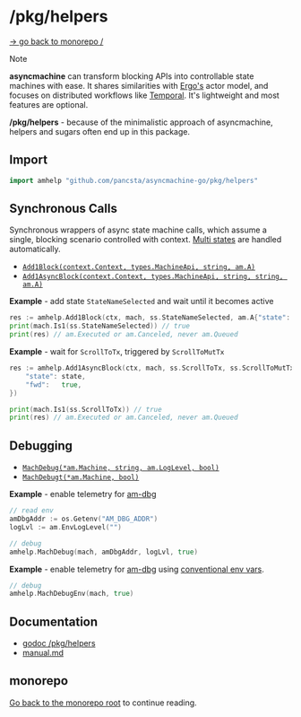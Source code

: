 # /pkg/helpers

[-> go back to monorepo /](/README.md)

> [!NOTE]
> **asyncmachine** can transform blocking APIs into controllable state machines with ease. It shares similarities with
> [Ergo's](https://github.com/ergo-services/ergo) actor model, and focuses on distributed workflows like [Temporal](https://github.com/temporalio/temporal).
> It's lightweight and most features are optional.

**/pkg/helpers** - because of the minimalistic approach of asyncmachine, helpers and sugars often end up in this package.

## Import

```go
import amhelp "github.com/pancsta/asyncmachine-go/pkg/helpers"
```

## Synchronous Calls

Synchronous wrappers of async state machine calls, which assume a single, blocking scenario controlled with context.
[Multi states](/docs/manual.md#multi-states) are handled automatically.

- [`Add1Block(context.Context, types.MachineApi, string, am.A)`](https://pkg.go.dev/github.com/pancsta/asyncmachine-go/pkg/helpers#Add1Block)
- [`Add1AsyncBlock(context.Context, types.MachineApi, string, string, am.A)`](https://pkg.go.dev/github.com/pancsta/asyncmachine-go/pkg/helpers#Add1AsyncBlock)

**Example** - add state `StateNameSelected` and wait until it becomes active

```go
res := amhelp.Add1Block(ctx, mach, ss.StateNameSelected, am.A{"state": state})
print(mach.Is1(ss.StateNameSelected)) // true
print(res) // am.Executed or am.Canceled, never am.Queued
```

**Example** - wait for `ScrollToTx`, triggered by `ScrollToMutTx`

```go
res := amhelp.Add1AsyncBlock(ctx, mach, ss.ScrollToTx, ss.ScrollToMutTx, am.A{
    "state": state,
    "fwd":   true,
})

print(mach.Is1(ss.ScrollToTx)) // true
print(res) // am.Executed or am.Canceled, never am.Queued
```

## Debugging

- [`MachDebug(*am.Machine, string, am.LogLevel, bool)`](https://pkg.go.dev/github.com/pancsta/asyncmachine-go/pkg/helpers#MachDebug)
- [`MachDebugt(*am.Machine, bool)`](https://pkg.go.dev/github.com/pancsta/asyncmachine-go/pkg/helpers#MachDebugT)

**Example** - enable telemetry for [am-dbg](/tools/cmd/am-dbg/README.md)

```go
// read env
amDbgAddr := os.Getenv("AM_DBG_ADDR")
logLvl := am.EnvLogLevel("")

// debug
amhelp.MachDebug(mach, amDbgAddr, logLvl, true)
```

**Example** - enable telemetry for [am-dbg](/tools/cmd/am-dbg/README.md) using [conventional env vars](/config/env/README.md).

```go
// debug
amhelp.MachDebugEnv(mach, true)
```

## Documentation

- [godoc /pkg/helpers](https://pkg.go.dev/github.com/pancsta/asyncmachine-go/pkg/helpers)
- [manual.md](/docs/manual.md)

## monorepo

[Go back to the monorepo root](/README.md) to continue reading.
